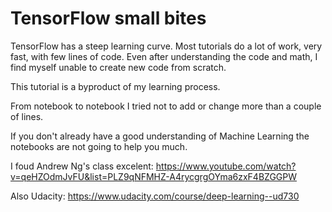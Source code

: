 # TensorFlow small bites

TensorFlow has a steep learning curve. Most tutorials do a lot of work, very fast, with few lines of code. Even after understanding the code and math, I find myself unable to create new code from scratch.

This tutorial is a byproduct of my learning process. 

From notebook to notebook I tried not to add or change more than a couple of lines.

If you don't already have a good understanding of Machine Learning the notebooks are not going to help you much.

I foud Andrew Ng's class excelent: https://www.youtube.com/watch?v=qeHZOdmJvFU&list=PLZ9qNFMHZ-A4rycgrgOYma6zxF4BZGGPW

Also Udacity: https://www.udacity.com/course/deep-learning--ud730
